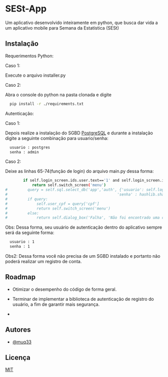 
# SESt-App

Um aplicativo desenvolvido inteiramente em python, que busca dar vida a um aplicativo mobile para Semana da Estatística (SESt)


## Instalação
Requerimentos Python:

Caso 1:

Execute o arquivo installer.py

Caso 2:

Abra o console do python na pasta clonada e digite

```bash
  pip install -r ./requirements.txt
```
Autenticação:

Caso 1:

Depois realize a instalação do SGBD [PostgreSQL](https://www.postgresql.org/) 
e durante a instalação digite a seguinte combinação para usuario/senha:

```bash
  usuario : postgres
  senha : admin 
```
Caso 2:

Deixe as linhas 65-74(função de login) do arquivo main.py dessa forma:

```bash
        if self.login_screen.ids.user.text=='1' and self.login_screen.ids.password.text=='1':
            return self.switch_screen('menu')
#         query = self.sql.select_db('app','auth', {'usuario': self.login_screen.ids.user.text,
#                                                 'senha' : hashlib.sha256(self.login_screen.ids.password.text.encode()).hexdigest()})
#         if query:
#             self.user_cpf = query['cpf']
#             return self.switch_screen('menu')
#         else:
#             return self.dialog_box('Falha', 'Não foi encontrado uma conta com essas informações')
```
Obs: Dessa forma, seu usuário de autenticação dentro do aplicativo sempre será da seguinte forma:

```bash
  usuario : 1
  senha : 1
```
Obs2: Dessa forma você não precisa de um SGBD instalado e portanto não poderá realizar um registro de conta.
## Roadmap

- Otimizar o desempenho do código de forma geral.

- Terminar de implementar a biblioteca de autenticação de registro do usuário, a fim de garantir mais segurança.

-



## Autores

- [@muq33](https://github.com/muq33)


## Licença

[MIT](https://choosealicense.com/licenses/mit/)

